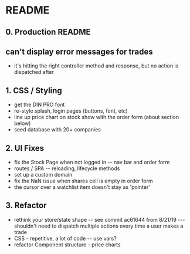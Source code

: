 # README

## 0. Production README

## can't display error messages for trades
* it's hitting the right controller method and response, but no action is dispatched after

## 1. CSS / Styling
* get the DIN PRO font
* re-style splash, login pages (buttons, font, etc)
* line up price chart on stock show with the order form (about section below)
* seed database with 20+ companies

## 2. UI Fixes
* fix the Stock Page when not logged in -- nav bar and order form
* routes / SPA -- reloading, lifecycle methods
* set up a custom domain
* fix the NaN issue when shares cell is empty in order form
* the cursor over a watchlist item doesn't stay as 'pointer'

## 3. Refactor
* rethink your store/state shape -- see commit ac61644 from 8/21/19 
--- shouldn't need to dispatch multiple actions every time a user makes a trade
* CSS - repetitive, a lot of code -- use vars?
* refactor Component structure - price charts